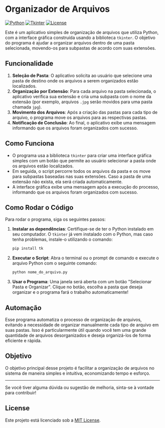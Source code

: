 

# Organizador de Arquivos

[![Python](https://img.shields.io/badge/Python-3.9%2B-blue.svg)](https://www.python.org/)
[![Tkinter](https://img.shields.io/badge/Tkinter-v8.6-green.svg)](https://wiki.python.org/moin/TkInter)
[![License](https://img.shields.io/badge/License-MIT-blue.svg)](https://opensource.org/licenses/MIT)

Este é um aplicativo simples de organização de arquivos que utiliza Python, com a interface gráfica construída usando a biblioteca `tkinter`. O objetivo do programa é ajudar a organizar arquivos dentro de uma pasta selecionada, movendo-os para subpastas de acordo com suas extensões.

## Funcionalidade

1. **Seleção de Pasta**: O aplicativo solicita ao usuário que selecione uma pasta de destino onde os arquivos a serem organizados estão localizados.
2. **Organização por Extensão**: Para cada arquivo na pasta selecionada, o aplicativo verifica sua extensão e cria uma subpasta com o nome da extensão (por exemplo, arquivos `.jpg` serão movidos para uma pasta chamada `jpg`).
3. **Movimento dos Arquivos**: Após a criação das pastas para cada tipo de arquivo, o programa move os arquivos para as respectivas pastas.
4. **Notificação de Conclusão**: Ao final, o aplicativo exibe uma mensagem informando que os arquivos foram organizados com sucesso.

## Como Funciona

- O programa usa a biblioteca `tkinter` para criar uma interface gráfica simples com um botão que permite ao usuário selecionar a pasta onde os arquivos estão localizados.
- Em seguida, o script percorre todos os arquivos da pasta e os move para subpastas baseadas nas suas extensões. Caso a pasta de uma extensão não exista, ela será criada automaticamente.
- A interface gráfica exibe uma mensagem após a execução do processo, informando que os arquivos foram organizados com sucesso.

## Como Rodar o Código

Para rodar o programa, siga os seguintes passos:

1. **Instalar as dependências**: Certifique-se de ter o Python instalado em seu computador. O `tkinter` já vem instalado com o Python, mas caso tenha problemas, instale-o utilizando o comando:
    ```bash
    pip install tk
    ```

2. **Executar o Script**: Abra o terminal ou o prompt de comando e execute o arquivo Python com o seguinte comando:
    ```bash
    python nome_do_arquivo.py
    ```

3. **Usar o Programa**: Uma janela será aberta com um botão "Selecionar Pasta e Organizar". Clique no botão, escolha a pasta que deseja organizar e o programa fará o trabalho automaticamente!

## Automação

Esse programa automatiza o processo de organização de arquivos, evitando a necessidade de organizar manualmente cada tipo de arquivo em suas pastas. Isso é particularmente útil quando você tem uma grande quantidade de arquivos desorganizados e deseja organizá-los de forma eficiente e rápida.

## Objetivo

O objetivo principal desse projeto é facilitar a organização de arquivos no sistema de maneira simples e intuitiva, economizando tempo e esforço.

---

Se você tiver alguma dúvida ou sugestão de melhoria, sinta-se à vontade para contribuir!

## License

Este projeto está licenciado sob a [MIT License](https://opensource.org/licenses/MIT).
